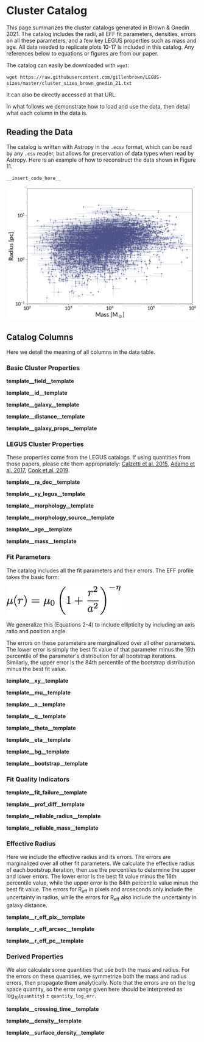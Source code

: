 # Cluster Catalog

This page summarizes the cluster catalogs generated in Brown & Gnedin 2021. The catalog includes the radii, all EFF fit parameters, densities, errors on all these parameters, and a few key LEGUS properties such as mass and age. All data needed to replicate plots 10-17 is included in this catalog. Any references below to equations or figures are from our paper.

The catalog can easily be downloaded with `wget`: 
```
wget https://raw.githubusercontent.com/gillenbrown/LEGUS-sizes/master/cluster_sizes_brown_gnedin_21.txt
```
It can also be directly accessed at that URL. 

In what follows we demonstrate how to load and use the data, then detail what each column in the data is.

## Reading the Data

The catalog is written with Astropy in the `.ecsv` format, which can be read by any `.csv` reader, but allows for preservation of data types when read by Astropy. Here is an example of how to reconstruct the data shown in Figure 11.

```python
__insert_code_here__
```
![mass radius relation example](example_mrr.png)

## Catalog Columns

Here we detail the meaning of all columns in the data table.

### Basic Cluster Properties

__template__field__template__

__template__id__template__

__template__galaxy__template__

__template__distance__template__

__template__galaxy_props__template__

### LEGUS Cluster Properties

These properties come from the LEGUS catalogs. If using quantities from those papers, please cite them appropriately:
 [Calzetti et al. 2015](https://ui.adsabs.harvard.edu/abs/2015AJ....149...51C/abstract), [Adamo et al. 2017](https://ui.adsabs.harvard.edu/abs/2017ApJ...841..131A/abstract), [Cook et al. 2019](https://ui.adsabs.harvard.edu/abs/2019MNRAS.484.4897C/abstract).

__template__ra_dec__template__

__template__xy_legus__template__

__template__morphology__template__

__template__morphology_source__template__

__template__age__template__

__template__mass__template__

### Fit Parameters

The catalog includes all the fit parameters and their errors. The EFF profile takes the basic form:

![EFF profile](eff.png)

We generalize this (Equations 2-4) to include ellipticity by including an axis ratio and position angle. 

The errors on these parameters are marginalized over all other parameters. The lower error is simply the best fit value of that parameter minus the 16th percentile of the parameter's distribution for all bootstrap iterations. Similarly, the upper error is the 84th percentile of the bootstrap distribution minus the best fit value.

__template__xy__template__

__template__mu__template__

__template__a__template__

__template__q__template__

__template__theta__template__

__template__eta__template__

__template__bg__template__

__template__bootstrap__template__

### Fit Quality Indicators

__template__fit_failure__template__

__template__prof_diff__template__

__template__reliable_radius__template__

__template__reliable_mass__template__

### Effective Radius

Here we include the effective radius and its errors. The errors are marginalized over all other fit parameters. We calculate the effective radius of each bootstrap iteration, then use the percentiles to determine the upper and lower errors. The lower error is the best fit value minus the 16th percentile value, while the upper error is the 84th percentile value minus the best fit value. The errors for R<sub>eff</sub> in pixels and arcseconds only include the uncertainty in radius, while the errors for R<sub>eff</sub> also include the uncertainty in galaxy distance.

__template__r_eff_pix__template__

__template__r_eff_arcsec__template__

__template__r_eff_pc__template__

### Derived Properties

We also calculate some quantities that use both the mass and radius. For the errors on these quantities, we symmetrize both the mass and radius errors, then propagate them analytically. Note that the errors are on the log space quantity, so the error range given here should be interpreted as log<sub>10</sub>(`quantity`) ± `quantity_log_err`. 

__template__crossing_time__template__

__template__density__template__

__template__surface_density__template__

